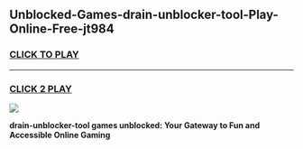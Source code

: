 
## Unblocked-Games-drain-unblocker-tool-Play-Online-Free-jt984
<h3>
<a href="https://premium76.site?title=drain-unblocker-tool&ref=26A">CLICK TO PLAY</a></h3>
<hr>

<h3>
<a href="https://premium76.site?title=drain-unblocker-tool&ref=26A">CLICK 2 PLAY</a>
  
</h3>

<a href="https://premium76.site?title=drain-unblocker-tool&ref=26A"><img src="https://clearcache.store/games.png"></a>


**drain-unblocker-tool games unblocked: Your Gateway to Fun and Accessible Online Gaming**
